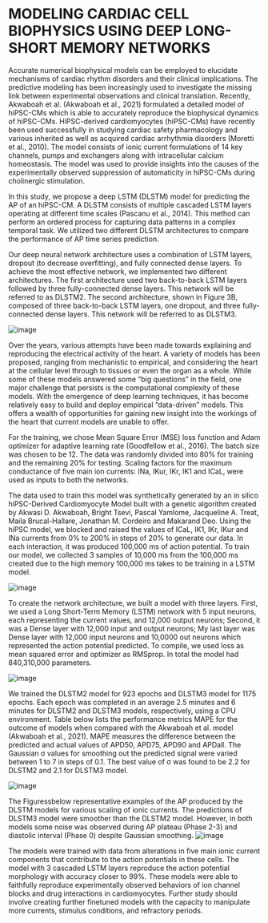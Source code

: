 # MODELING CARDIAC CELL BIOPHYSICS USING DEEP LONG-SHORT MEMORY NETWORKS 

Accurate numerical biophysical models can be employed to elucidate mechanisms of cardiac rhythm 
disorders and their clinical implications. The predictive modeling has been increasingly used to investigate 
the missing link between experimental observations and clinical translation. Recently, Akwaboah et al.
(Akwaboah et al., 2021) formulated a detailed model of hiPSC-CMs which is able to accurately reproduce 
the biophysical dynamics of hiPSC-CMs. HiPSC-derived cardiomyocytes (hiPSC-CMs) have recently been used successfully in studying cardiac safety pharmacology and various inherited as well as acquired cardiac arrhythmia disorders (Moretti et al., 2010). The model consists of ionic current formulations of 14 key channels, pumps and exchangers along with intracellular calcium homeostasis. The model was used to 
provide insights into the causes of the experimentally observed suppression of automaticity in hiPSC-CMs 
during cholinergic stimulation.

In this study, we propose a deep LSTM (DLSTM) model for predicting the AP of an hiPSC-CM. A 
DLSTM consists of multiple cascaded LSTM layers operating at different time scales (Pascanu et al., 
2014). This method can perform an ordered process for capturing data patterns in a complex temporal task. 
We utilized two different DLSTM architectures to compare the performance of AP time series prediction.

Our deep neural network architecture uses a combination of LSTM layers, dropout (to decrease 
overfitting), and fully connected dense layers. To achieve the most effective network, we implemented
two different architectures. The first architecture used two back-to-back LSTM layers followed by three fully-connected dense layers. This network will be referred to as DLSTM2. The second architecture, shown in Figure 3B, composed of three back-to-back LSTM layers, one dropout, and three fully-connected dense layers. This network will be referred to as DLSTM3.

![image](https://user-images.githubusercontent.com/75848451/161892305-fe9fd730-dc74-4bde-ad82-ab096c336a5d.png)

 Over the years, various attempts have been made towards explaining and reproducing the electrical activity of the heart. A variety of models has been proposed, ranging from mechanistic to empirical, and considering the heart at the cellular level through to tissues or even the organ as a whole. While some of these models answered some “big questions” in the field, one major challenge that persists is the computational complexity of these models. With the emergence of deep learning techniques, it has become relatively easy to build and deploy empirical “data-driven” models. This offers a wealth of opportunities for gaining new insight into the workings of the heart that current models are unable to offer.
 
For the training, we chose Mean Square Error (MSE) loss function and Adam optimizer for adaptive
learning rate (Goodfellow et al., 2016). The batch size was chosen to be 12. The data was randomly divided 
into 80% for training and the remaining 20% for testing. Scaling factors for the maximum conductance of 
five main ion currents: INa, IKur, IKr, IK1 and ICaL, were used as inputs to both the networks.

 The data used to train this model was synthetically generated by an in silico hiPSC-Derived Cardiomyocyte Model built with a genetic algorithm created by Akwasi D. Akwaboah, Bright Tsevi, Pascal Yamlome, Jacqueline A. Treat, Maila Brucal-Hallare, Jonathan M. Cordeiro and Makarand Deo. Using the hiPSC model, we blocked  and raised the values of  ICaL, IK1, IKr, IKur and INa currents from 0% to 200% in steps of 20% to generate our data.  In each interaction, it was produced 100,000 ms of action potential. To train our model, we collected 3 samples of 10,000 ms from the 100,000 ms created due to the high memory 100,000 ms takes to be training  in a LSTM model.  

![image](https://user-images.githubusercontent.com/75848451/152657932-dd97c201-a003-4f5c-8140-21455ac0a4d1.png)

To create the network architecture, we built a model with three layers. First, we used a Long Short-Term Memory (LSTM) network with 5 input neurons, each representing the current values, and 12,000 output neurons; Second, it was a Dense layer with 12,000 input and output neurons; My last layer was Dense layer with 12,000 input neurons and 10,0000 out neurons which represented the action potential predicted.  To compile, we used loss as mean squared error and optimizer as RMSprop. In total the model had 840,310,000 parameters.

![image](https://user-images.githubusercontent.com/75848451/152658540-86672575-2988-4548-a335-d5438fc04d44.png)

We trained the DLSTM2 model for 923 epochs and DLSTM3 model for 1175 epochs. Each epoch was 
completed in an average 2.5 minutes and 6 minutes for DLSTM2 and DLSTM3 models, respectively,
using a CPU environment. Table below lists the performance metrics MAPE for the outcome of 
models when compared with the Akwaboah et al. model (Akwaboah et al., 2021). MAPE measures the difference between the predicted and actual values of APD50, APD75, APD90 and APDall. The Gaussian σ values for smoothing out the predicted signal were varied between 1 to 7 in steps of 0.1. The best value of σ was found to be 2.2 for DLSTM2 and 2.1 for DLSTM3 model.

![image](https://user-images.githubusercontent.com/75848451/161892923-c4a2f961-7938-4624-a469-419420ae85f0.png)

The Figuressbelow representative examples of the AP produced by the DLSTM models for various scaling of ionic currents. The predictions of DLSTM3 model were smoother than the DLSTM2 model. However, in both models some noise was observed during AP plateau (Phase 2-3) and diastolic interval (Phase 0) despite Gaussian smoothing.
![image](https://user-images.githubusercontent.com/75848451/161892969-23bc3812-16ed-4b19-9e36-1cdd45efaefc.png)

The models were trained with data from alterations in five main ionic current components that contribute to the action potentials in these cells. The model with 3 cascaded LSTM layers reproduce the action potential morphology with accuracy closer to 99%. These models were able to faithfully reproduce experimentally observed behaviors of ion channel blocks and drug interactions in cardiomyocytes. Further study should involve creating further finetuned models with the capacity to manipulate more currents, stimulus conditions, and refractory periods. 


